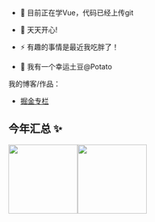 - 🌱 目前正在学Vue，代码已经上传git
  
- 🤔 天天开心!
  
- ⚡ 有趣的事情是最近我吃胖了！
  
- 💬 我有一个幸运土豆@Potato

我的博客/作品：

- [掘金专栏](https://juejin.cn/user/132402077765278)


## 今年汇总 ✨
<img align="" height="137px" src="https://github-readme-stats.vercel.app/api?username=PotatoWarm&hide_title=true&hide_border=true&show_icons=true&include_all_commits=true&line_height=21&bg_color=0,EC6C6C,FFD479,FFFC79,73FA79&theme=graywhite&locale=cn" /><img align="" height="137px" src="https://github-readme-stats.vercel.app/api/top-langs/?username=PotatoWarm&hide_title=true&hide_border=true&layout=compact&bg_color=0,73FA79,73FDFF,D783FF&theme=graywhite&locale=cn" />
<!--
**PotatoWarm/PotatoWarm** is a ✨ _special_ ✨ repository because its `README.md` (this file) appears on your GitHub profile.

Here are some ideas to get you started:

- 🔭 I’m currently working on ...
- 🌱 I’m currently learning ...
- 👯 I’m looking to collaborate on ...
- 🤔 I’m looking for help with ...
- 💬 Ask me about ...
- 📫 How to reach me: ...
- 😄 Pronouns: ...
- ⚡ Fun fact: ...
-->
